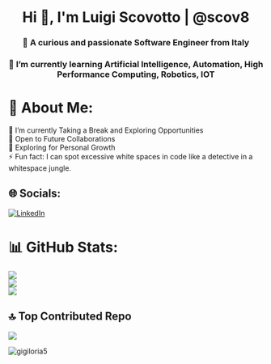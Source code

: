 <h1 align="center">Hi 👋, I'm Luigi Scovotto | @scov8</h1>
<h3 align="center">👀 A curious and passionate Software Engineer from Italy</h3>
<h3 align="center">🌱 I’m currently learning Artificial Intelligence, Automation, High Performance Computing, Robotics, IOT</h3>

# 💫 About Me:
🔭 I’m currently Taking a Break and Exploring Opportunities<br>👯 Open to Future Collaborations<br>🌱 Exploring for Personal Growth<br>⚡ Fun fact: I can spot excessive white spaces in code like a detective in a whitespace jungle.

## 🌐 Socials:
[![LinkedIn](https://img.shields.io/badge/LinkedIn-%230077B5.svg?logo=linkedin&logoColor=white)](https://www.linkedin.com/in/luigi-scovotto-12b5b520a/)

# 📊 GitHub Stats:
<a href=""> <img align="center" src="https://github-readme-stats-sigma-five.vercel.app/api?username=scov8&theme=dark&hide_border=true&include_all_commits=false&count_private=true"/> </a><br/>
![](https://github-readme-streak-stats.herokuapp.com/?user=scov8&theme=dark&hide_border=true)<br/>
<a href=""> <img align="center" src="https://github-readme-stats-sigma-five.vercel.app/api/top-langs/?username=GigiLoria5&theme=dark&hide_border=true&include_all_commits=false&count_private=true&layout=compact"/> </a>

## 🔝 Top Contributed Repo
![](https://github-contributor-stats.vercel.app/api?username=scov8&limit=5&theme=dark&combine_all_yearly_contributions=true)

<p align="left"> <img src="https://komarev.com/ghpvc/?username=gigiloria5&label=Profile%20views&color=0e75b6&style=flat" alt="gigiloria5" /> </p>
